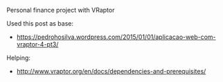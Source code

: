 Personal finance project with VRaptor

Used this post as base:
- https://pedrohosilva.wordpress.com/2015/01/01/aplicacao-web-com-vraptor-4-pt3/

Helping:
- http://www.vraptor.org/en/docs/dependencies-and-prerequisites/
